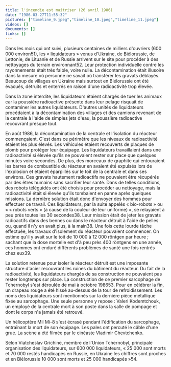 ```yaml
---
title: l'incendie est maitriser (26 avril 1986)
date: "1986-03-27T11:55:32"
pictures: ["timeline_9.jpeg","timeline_10.jpeg","timeline_11.jpeg"]
videos: []
documents: []
links: []
---
```

Dans les mois qui ont suivi, plusieurs centaines de milliers d'ouvriers (600 000 environ51), les « liquidateurs » venus d'Ukraine, de Biélorussie, de Lettonie, de Lituanie et de Russie arrivent sur le site pour procéder à des nettoyages du terrain environnant52. Leur protection individuelle contre les rayonnements était très faible, voire nulle. La décontamination était illusoire dans la mesure où personne ne savait où transférer les gravats déblayés. Beaucoup de villages en Ukraine mais surtout en Biélorussie ont été évacués, détruits et enterrés en raison d'une radioactivité trop élevée.

Dans la zone interdite, les liquidateurs étaient chargés de tuer les animaux car la poussière radioactive présente dans leur pelage risquait de contaminer les autres liquidateurs. D'autres unités de liquidateurs procédaient à la décontamination des villages et des camions revenant de la centrale à l'aide de simples jets d'eau, la poussière radioactive recouvrant presque tout.

En août 1986, la décontamination de la centrale et l'isolation du réacteur commençaient. C'est dans ce périmètre que les niveaux de radioactivité étaient les plus élevés. Les véhicules étaient recouverts de plaques de plomb pour protéger leur équipage. Les liquidateurs travaillaient dans une radioactivité si élevée qu'ils ne pouvaient rester sur place que quelques minutes voire secondes. De plus, des morceaux de graphite qui entouraient les barres de combustible du réacteur en avaient été expulsés lors de l'explosion et étaient éparpillés sur le toit de la centrale et dans ses environs. Ces gravats hautement radioactifs ne pouvaient être récupérés par des êtres humains sans sacrifier leur santé. Dans de telles conditions, des robots téléguidés ont été choisis pour procéder au nettoyage, mais la radioactivité était si élevée qu'ils tombaient en panne après quelques missions. La dernière solution était donc d'envoyer des hommes pour effectuer ce travail. Ces liquidateurs, par la suite appelés « bio-robots » ou « « robots verts » (à cause de la couleur de leur uniforme) », se relayaient à peu près toutes les 30 secondes38. Leur mission était de jeter les gravats radioactifs dans des bennes ou dans le réacteur détruit à l'aide de pelles ou, quand il n'y en avait plus, à la main38. Une fois cette lourde tâche effectuée, les travaux d'isolement du réacteur pouvaient commencer. On estime qu'il y avait sur le toit de 10 000 à 12 000 röntgen par heure ; sachant que la dose mortelle est d'à peu près 400 röntgens en une année, ces hommes ont enduré différents problèmes de santé une fois rentrés chez eux39.

La solution retenue pour isoler le réacteur détruit est une imposante structure d'acier recouvrant les ruines du bâtiment du réacteur. Du fait de la radioactivité, les liquidateurs chargés de sa construction ne pouvaient pas rester longtemps sur place. La construction de ce premier sarcophage de Tchernobyl s'est déroulée de mai à octobre 198653. Pour en célébrer la fin, un drapeau rouge a été hissé au-dessus de la tour de refroidissement. Les noms des liquidateurs sont mentionnés sur la dernière pièce métallique fixée au sarcophage. Une seule personne y repose : Valeri Kodemtchouk, un employé de la centrale mort à son poste dans la salle de pompage et dont le corps n'a jamais été retrouvé.

Un hélicoptère Mil Mi-8 s'est écrasé pendant l'édification du sarcophage, entraînant la mort de son équipage. Les pales ont percuté le câble d'une grue. La scène a été filmée par le cinéaste Vladimir Chevtchenko.

Selon Viatcheslav Grichine, membre de l'Union Tchernobyl, principale organisation des liquidateurs, sur 600 000 liquidateurs, « 25 000 sont morts et 70 000 restés handicapés en Russie, en Ukraine les chiffres sont proches et en Biélorussie 10 000 sont morts et 25 000 handicapés »54.
